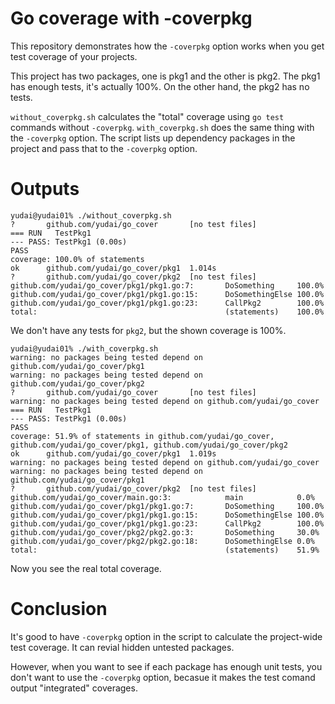 # Go coverage with -coverpkg

This repository demonstrates how the `-coverpkg` option works when you get test coverage of your projects.

This project has two packages, one is pkg1 and the other is pkg2. The pkg1 has enough tests, it's actually 100%. On the other hand, the pkg2 has no tests.

`without_coverpkg.sh` calculates the "total" coverage using `go test` commands without `-coverpkg`. `with_coverpkg.sh` does the same thing with the `-coverpkg` option. The script lists up dependency packages in the project and pass that to the `-coverpkg` option.

# Outputs

```shell
yudai@yudai01% ./without_coverpkg.sh
?       github.com/yudai/go_cover       [no test files]
=== RUN   TestPkg1
--- PASS: TestPkg1 (0.00s)
PASS
coverage: 100.0% of statements
ok      github.com/yudai/go_cover/pkg1  1.014s
?       github.com/yudai/go_cover/pkg2  [no test files]
github.com/yudai/go_cover/pkg1/pkg1.go:7:       DoSomething     100.0%
github.com/yudai/go_cover/pkg1/pkg1.go:15:      DoSomethingElse 100.0%
github.com/yudai/go_cover/pkg1/pkg1.go:23:      CallPkg2        100.0%
total:                                          (statements)    100.0%
```

We don't have any tests for `pkg2`, but the shown coverage is 100%.


```shell
yudai@yudai01% ./with_coverpkg.sh
warning: no packages being tested depend on github.com/yudai/go_cover/pkg1
warning: no packages being tested depend on github.com/yudai/go_cover/pkg2
?       github.com/yudai/go_cover       [no test files]
warning: no packages being tested depend on github.com/yudai/go_cover
=== RUN   TestPkg1
--- PASS: TestPkg1 (0.00s)
PASS
coverage: 51.9% of statements in github.com/yudai/go_cover, github.com/yudai/go_cover/pkg1, github.com/yudai/go_cover/pkg2
ok      github.com/yudai/go_cover/pkg1  1.019s
warning: no packages being tested depend on github.com/yudai/go_cover
warning: no packages being tested depend on github.com/yudai/go_cover/pkg1
?       github.com/yudai/go_cover/pkg2  [no test files]
github.com/yudai/go_cover/main.go:3:            main            0.0%
github.com/yudai/go_cover/pkg1/pkg1.go:7:       DoSomething     100.0%
github.com/yudai/go_cover/pkg1/pkg1.go:15:      DoSomethingElse 100.0%
github.com/yudai/go_cover/pkg1/pkg1.go:23:      CallPkg2        100.0%
github.com/yudai/go_cover/pkg2/pkg2.go:3:       DoSomething     30.0%
github.com/yudai/go_cover/pkg2/pkg2.go:18:      DoSomethingElse 0.0%
total:                                          (statements)    51.9%
```

Now you see the real total coverage.

# Conclusion

It's good to have `-coverpkg` option in the script to calculate the project-wide test coverage. It can revial hidden untested packages.

However, when you want to see if each package has enough unit tests, you don't want to use the `-coverpkg` option, becasue it makes the test comand output "integrated" coverages.
